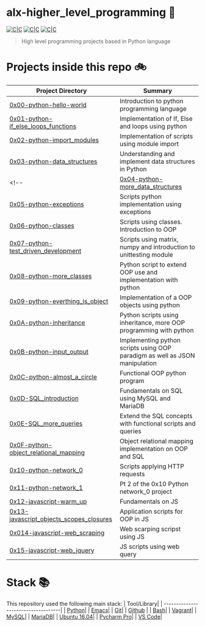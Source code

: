 # alx-higher_level_programming :snake:

[![C|C](https://img.shields.io/badge/Python-57.7%25-blue.svg)](https://sourcerer.io/arabiu033) <!-- [![C|C](https://img.shields.io/badge/JS-6.9%25-yellowgreen.svg)](https://sourcerer.io/arabiu033) -->[![C|C](https://img.shields.io/badge/C-5.7%25-orange.svg)](https://sourcerer.io/arabiu033) <!--[![C|C](https://img.shields.io/badge/HTML-3.5%25-yellow.svg)](https://sourcerer.io/arabiu033) [![C|C](https://img.shields.io/badge/SQL-2.6%25-lightgrey.svg)](https://sourcerer.io/arabiu033) -->[![C|C](https://img.shields.io/badge/Shell-0.7%25-green.svg)](https://sourcerer.io/arabiu033)

> High level programming projects based in Python language


# Projects inside this repo :bike:

| Project Directory| Summary |
| ------------------------------------|----| 
| [0x00-python-hello-world](https://github.com/arabiu033/alx-higher_level_programming/tree/main/0x00-python-hello_world)| Introduction to python programming language| 
| [0x01-python-if_else_loops_functions](https://github.com/arabiu033/alx-higher_level_programming/tree/main/0x01-python-if_else_loops_functions)| Implementation of If, Else and loops using python|
| [0x02-python-import_modules](https://github.com/arabiu033/alx-higher_level_programming/tree/main/0x02-python-import_modules)| Implementation of scripts using module import|
| [0x03-python-data_structures](https://github.com/arabiu033/alx-higher_level_programming/tree/main/0x03-python-data_structures)| Understanding and implement data structures in Python|
<!-- | [0x04-python-more_data_structures](https://github.com/arabiu033/alx-higher_level_programming/tree/main/0x04-python-more_data_structures)| Pt2 of the 0x03 project|
| [0x05-python-exceptions](https://github.com/arabiu033/alx-higher_level_programming/tree/main/0x05-python-exceptions)| Scripts python implementation using exceptions |
| [0x06-python-classes](https://github.com/arabiu033/alx-higher_level_programming/tree/main/0x06-python-classes)|Scripts using classes. Introduction to OOP|
| [0x07-python-test_driven_development](https://github.com/arabiu033/alx-higher_level_programming/tree/main/0x00-python-hello_world)| Scripts using matrix, numpy and introduction to unittesting module|         
| [0x08-python-more_classes](https://github.com/arabiu033/alx-higher_level_programming/tree/main/0x08-python-more_classes)| Python script to extend OOP use and implementation with python|
| [0x09-python-everthing_is_object](https://github.com/arabiu033/alx-higher_level_programming/tree/main/0x09-python-everthing_is_object)| Implementation of a OOP objects using python|
| [0x0A-python-inheritance](https://github.com/arabiu033/alx-higher_level_programming/tree/main/0x0A-python-inheritance)| Python scripts using inheritance, more OOP programming with python |
| [0x0B-python-input_output](https://github.com/arabiu033/alx-higher_level_programming/tree/main/0x0B-python-input_optput)| Implementing python scripts using OOP paradigm as well as JSON manipulation|
| [0x0C-python-almost_a_circle](https://github.com/arabiu033/alx-higher_level_programming/tree/main/0x0C-python-almost_a_circle)|Functional OOP python program|
| [0x0D-SQL_introduction](https://github.com/arabiu033/alx-higher_level_programming/tree/main/0x0D-SQL_introduction)| Fundamentals on SQL using MySQL and MariaDB|
| [0x0E-SQL_more_queries](https://github.com/arabiu033/alx-higher_level_programming/tree/main/0x0E-SQL_more_queries)| Extend the SQL concepts with functional scripts and queries|
| [0x0F-python-object_relational_mapping](https://github.com/arabiu033/alx-higher_level_programming/tree/main/0x0F-python-object_relational_mapping)| Object relational mapping implementation on OOP and SQL|
| [0x10-python-network_0](https://github.com/arabiu033/alx-higher_level_programming/tree/main/0x10-python-network_0)|Scripts applying HTTP requests |
| [0x11-python-network_1](https://github.com/arabiu033/alx-higher_level_programming/tree/main/0x10-python-network_1)| Pt 2 of the 0x10 Python network_0 project|
| [0x12-javascript-warm_up](https://github.com/arabiu033/alx-higher_level_programming/tree/main/0x12-javascript-warm_up)| Fundamentals on JS|
| [0x13-javascript_objects_scopes_closures](https://github.com/arabiu033/alx-higher_level_programming/tree/main/0x13-javascript_objects_scopes_closures)| Application scripts for OOP in JS|
| [0x014-javascript-web_scraping](https://github.com/arabiu033/alx-higher_level_programming/tree/main/0x014-javascript-web_scraping)| Web scarping scripst using JS
| [0x15-javascript-web_jquery](https://github.com/arabiu033/alx-higher_level_programming/tree/main/0x15-javascript-web_jquery)| JS scripts using web query| -->

# Stack :books:

This repository used the following main stack:
| Tool/Library| 
| ------------------------------------| 
| [Python](https://www.python.org/)|
| [Emacs](https://www.gnu.org/software/emacs/)| 
| [Git](https://git-scm.com/)| 
| [Github](https://github.com/) | 
| [Bash](https://www.gnu.org/software/bash/)| 
| [Vagrant](https://www.vagrantup.com/)|
| [MySQL](https://www.mysql.com/)|
| [MariaDB](https://mariadb.org/)|
| [Ubuntu 16.04](https://releases.ubuntu.com/16.04/)|
| [Pycharm Pro](https://www.jetbrains.com/pycharm/)|
| [VS Code](https://code.visualstudio.com/)|
